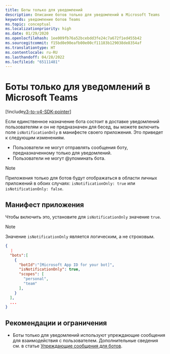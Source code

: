 ```yaml
---
title: Боты только для уведомлений
description: Описание ботов только для уведомлений в Microsoft Teams
keywords: уведомление ботов Teams
ms.topic: conceptual
ms.localizationpriority: high
ms.date: 01/29/2020
ms.openlocfilehash: 1ee009fb76a52bcebdd3fe24c7a672f1ed455b42
ms.sourcegitcommit: f15bd0e90eafb00e00cf11183b129038de8354af
ms.translationtype: HT
ms.contentlocale: ru-RU
ms.lasthandoff: 04/28/2022
ms.locfileid: "65111481"
---
```

# <a name="notification-only-bots-in-microsoft-teams"></a>Боты только для уведомлений в Microsoft Teams

[!include[v3-to-v4-SDK-pointer](~/includes/v3-to-v4-pointer-bots.md)]

Если единственное назначение бота состоит в доставке уведомлений пользователям и он не предназначен для бесед, вы можете включить поле `isNotificationOnly` в манифесте своего приложения. Это приведет к следующим изменениям.

* Пользователи не могут отправлять сообщения боту, предназначенному только для уведомлений.
* Пользователи не могут @упоминать бота.

> [!NOTE]
> Приложения только для ботов будут отображаться в области личных приложений в обоих случаях: `isNotificationOnly: true` или `isNotificationOnly: false`.

## <a name="app-manifest"></a>Манифест приложения

Чтобы включить это, установите для `isNotificationOnly` значение `true`.

> [!NOTE]
> Значение `isNotificationOnly` является логическим, а не строковым.

```json
{
  ⋮
  "bots":[
    {
      "botId":"[Microsoft App ID for your bot]",
      "isNotificationOnly": true,
      "scopes": [
        "personal",
        "team"
      ],
    }
  ],
  ...
}
```

## <a name="best-practices-and-limitations"></a>Рекомендации и ограничения

* Боты только для уведомлений используют упреждающие сообщения для взаимодействия с пользователем. Дополнительные сведения см. в статье [Упреждающие сообщения для ботов](~/resources/bot-v3/bot-conversations/bots-conv-proactive.md).
